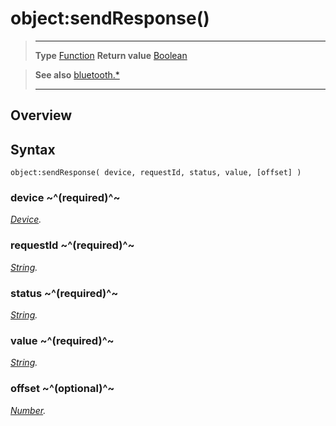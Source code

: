 # object:sendResponse()

> --------------------- ------------------------------------------------------------------------------------------
> __Type__              [Function](https://docs.coronalabs.com/api/type/Function.html)
> __Return value__      [Boolean](https://docs.coronalabs.com/api/type/Boolean.html)


> __See also__          [bluetooth.*](/plugin/bluetooth/index.md)
> --------------------- ------------------------------------------------------------------------------------------

## Overview

## Syntax

	object:sendResponse( device, requestId, status, value, [offset] )

### device ~^(required)^~
_[Device](/plugin/bluetooth/type/Device/index.md)._

### requestId ~^(required)^~
_[String](https://docs.coronalabs.com/api/type/String.html)._

### status ~^(required)^~
_[String](https://docs.coronalabs.com/api/type/String.html)._

### value ~^(required)^~
_[String](https://docs.coronalabs.com/api/type/String.html)._

### offset ~^(optional)^~
_[Number](https://docs.coronalabs.com/api/type/Number.html)._